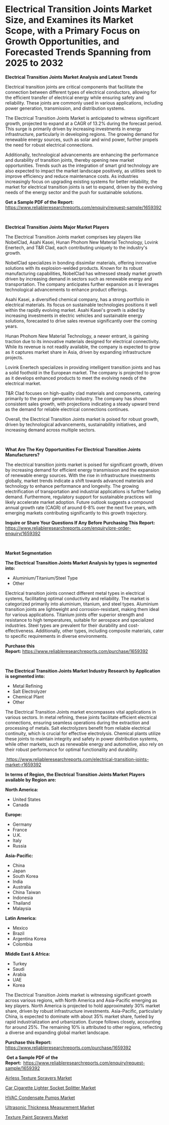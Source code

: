 <p><h1>Electrical Transition Joints Market Size, and Examines its Market Scope, with a Primary Focus on Growth Opportunities, and Forecasted Trends Spanning from 2025 to 2032</h1></p><p><strong>Electrical Transition Joints Market Analysis and Latest Trends</strong></p>
<p><p>Electrical transition joints are critical components that facilitate the connection between different types of electrical conductors, allowing for the efficient transfer of electrical energy while ensuring safety and reliability. These joints are commonly used in various applications, including power generation, transmission, and distribution systems.</p><p>The Electrical Transition Joints Market is anticipated to witness significant growth, projected to expand at a CAGR of 13.2% during the forecast period. This surge is primarily driven by increasing investments in energy infrastructure, particularly in developing regions. The growing demand for renewable energy sources, such as solar and wind power, further propels the need for robust electrical connections.</p><p>Additionally, technological advancements are enhancing the performance and durability of transition joints, thereby opening new market opportunities. Trends such as the integration of smart grid technology are also expected to impact the market landscape positively, as utilities seek to improve efficiency and reduce maintenance costs. As industries increasingly focus on upgrading existing systems for better reliability, the market for electrical transition joints is set to expand, driven by the evolving needs of the energy sector and the push for sustainable solutions.</p></p>
<p><strong>Get a Sample PDF of the Report:&nbsp;</strong> <a href="https://www.reliableresearchreports.com/enquiry/request-sample/1659392?utm_campaign=33&utm_medium=2&utm_source=Github&utm_content=ia&utm_term=08042025&utm_id=electrical-transition-joints">https://www.reliableresearchreports.com/enquiry/request-sample/1659392</a></p>
<p>&nbsp;</p>
<p><strong>Electrical Transition Joints Major Market Players</strong></p>
<p><p>The Electrical Transition Joints market comprises key players like NobelClad, Asahi Kasei, Hunan Phohom New Material Technology, Lovink Enertech, and T&R Clad, each contributing uniquely to the industry's growth.</p><p>NobelClad specializes in bonding dissimilar materials, offering innovative solutions with its explosion-welded products. Known for its robust manufacturing capabilities, NobelClad has witnessed steady market growth driven by increasing demand in sectors such as renewable energy and transportation. The company anticipates further expansion as it leverages technological advancements to enhance product offerings.</p><p>Asahi Kasei, a diversified chemical company, has a strong portfolio in electrical materials. Its focus on sustainable technologies positions it well within the rapidly evolving market. Asahi Kasei's growth is aided by increasing investments in electric vehicles and sustainable energy solutions, forecasted to drive sales revenue significantly over the coming years.</p><p>Hunan Phohom New Material Technology, a newer entrant, is gaining traction due to its innovative materials designed for electrical connectivity. While its revenue is not readily available, the company is expected to grow as it captures market share in Asia, driven by expanding infrastructure projects.</p><p>Lovink Enertech specializes in providing intelligent transition joints and has a solid foothold in the European market. The company is projected to grow as it develops enhanced products to meet the evolving needs of the electrical market.</p><p>T&R Clad focuses on high-quality clad materials and components, catering primarily to the power generation industry. The company has shown consistent sales growth, with projections indicating a steady upward trend as the demand for reliable electrical connections continues.</p><p>Overall, the Electrical Transition Joints market is poised for robust growth, driven by technological advancements, sustainability initiatives, and increasing demand across multiple sectors.</p></p>
<p>&nbsp;</p>
<p><strong>What Are The Key Opportunities For Electrical Transition Joints Manufacturers?</strong></p>
<p><p>The electrical transition joints market is poised for significant growth, driven by increasing demand for efficient energy transmission and the expansion of renewable energy sources. With the rise in infrastructure investments globally, market trends indicate a shift towards advanced materials and technology to enhance performance and longevity. The growing electrification of transportation and industrial applications is further fueling demand. Furthermore, regulatory support for sustainable practices will likely accelerate market adoption. Future outlook suggests a compound annual growth rate (CAGR) of around 6-8% over the next five years, with emerging markets contributing significantly to this growth trajectory.</p></p>
<p><strong>Inquire or Share Your Questions If Any Before Purchasing This Report:</strong> <a href="https://www.reliableresearchreports.com/enquiry/pre-order-enquiry/1659392?utm_campaign=33&utm_medium=2&utm_source=Github&utm_content=ia&utm_term=08042025&utm_id=electrical-transition-joints">https://www.reliableresearchreports.com/enquiry/pre-order-enquiry/1659392</a></p>
<p>&nbsp;</p>
<p><strong>Market Segmentation</strong></p>
<p><strong>The Electrical Transition Joints Market Analysis by types is segmented into:</strong></p>
<p><ul><li>Aluminium/Titanium/Steel Type</li><li>Other</li></ul></p>
<p><p>Electrical transition joints connect different metal types in electrical systems, facilitating optimal conductivity and reliability. The market is categorized primarily into aluminium, titanium, and steel types. Aluminium transition joints are lightweight and corrosion-resistant, making them ideal for various applications. Titanium joints offer superior strength and resistance to high temperatures, suitable for aerospace and specialized industries. Steel types are prevalent for their durability and cost-effectiveness. Additionally, other types, including composite materials, cater to specific requirements in diverse environments.</p></p>
<p><strong>Purchase this Report:&nbsp;</strong><a href="https://www.reliableresearchreports.com/purchase/1659392?utm_campaign=33&utm_medium=2&utm_source=Github&utm_content=ia&utm_term=08042025&utm_id=electrical-transition-joints">https://www.reliableresearchreports.com/purchase/1659392</a></p>
<p>&nbsp;</p>
<p><strong>The Electrical Transition Joints Market Industry Research by Application is segmented into:</strong></p>
<p><ul><li>Metal Refining</li><li>Salt Electrolyzer</li><li>Chemical Plant</li><li>Other</li></ul></p>
<p><p>The Electrical Transition Joints market encompasses vital applications in various sectors. In metal refining, these joints facilitate efficient electrical connections, ensuring seamless operations during the extraction and processing of metals. Salt electrolyzers benefit from reliable electrical continuity, which is crucial for effective electrolysis. Chemical plants utilize these joints to maintain integrity and safety in power distribution systems, while other markets, such as renewable energy and automotive, also rely on their robust performance for optimal functionality and durability.</p></p>
<p><a href="https://www.reliableresearchreports.com/electrical-transition-joints-market-r1659392?utm_campaign=33&utm_medium=2&utm_source=Github&utm_content=ia&utm_term=08042025&utm_id=electrical-transition-joints">&nbsp;https://www.reliableresearchreports.com/electrical-transition-joints-market-r1659392</a></p>
<p><strong>In terms of Region, the Electrical Transition Joints Market Players available by Region are:</strong></p>
<p>
    <p> <strong> North America: </strong>
        <ul>
            <li>United States</li>
            <li>Canada</li>
        </ul>
        </p> 
    <p> <strong> Europe: </strong>
        <ul>
            <li>Germany</li>
            <li>France</li>
            <li>U.K.</li>
            <li>Italy</li>
            <li>Russia</li>
        </ul>
        </p> 
    <p> <strong> Asia-Pacific: </strong>
        <ul>
            <li>China</li>
            <li>Japan</li>
            <li>South Korea</li>
            <li>India</li>
            <li>Australia</li>
            <li>China Taiwan</li>
            <li>Indonesia</li>
            <li>Thailand</li>
            <li>Malaysia</li>
        </ul>
        </p> 
    <p> <strong> Latin America: </strong>
        <ul>
            <li>Mexico</li>
            <li>Brazil</li>
            <li>Argentina Korea</li>
            <li>Colombia</li>
        </ul>
        </p> 
    <p> <strong> Middle East & Africa: </strong>
        <ul>
            <li>Turkey</li>
            <li>Saudi</li>
            <li>Arabia</li>
            <li>UAE</li>
            <li>Korea</li>
        </ul>
    </p>
    </p>
<p><p>The Electrical Transition Joints market is witnessing significant growth across various regions, with North America and Asia-Pacific emerging as key players. North America is projected to hold approximately 30% market share, driven by robust infrastructure investments. Asia-Pacific, particularly China, is expected to dominate with about 35% market share, fueled by rapid industrialization and urbanization. Europe follows closely, accounting for around 25%. The remaining 10% is attributed to other regions, reflecting a diverse and expanding global market landscape.</p></p>
<p><strong>Purchase this Report: </strong><a href="https://www.reliableresearchreports.com/purchase/1659392?utm_campaign=33&utm_medium=2&utm_source=Github&utm_content=ia&utm_term=08042025&utm_id=electrical-transition-joints">https://www.reliableresearchreports.com/purchase/1659392</a></p>
<p>&nbsp;<strong>Get a Sample PDF of the Report:&nbsp;&nbsp;</strong><a href="https://www.reliableresearchreports.com/enquiry/request-sample/1659392?utm_campaign=33&utm_medium=2&utm_source=Github&utm_content=ia&utm_term=08042025&utm_id=electrical-transition-joints">https://www.reliableresearchreports.com/enquiry/request-sample/1659392</a></p>
<p><strong></strong></p>
<p><p><a href="https://github.com/seibttullyjh/Market-Research-Report-List-1/blob/main/airless-texture-sprayers-market.md?utm_campaign=33&utm_medium=2&utm_source=Github&utm_content=ia&utm_term=08042025&utm_id=electrical-transition-joints">Airless Texture Sprayers Market</a></p><p><a href="https://github.com/dafertsuria/Market-Research-Report-List-1/blob/main/car-cigarette-lighter-socket-splitter-market.md?utm_campaign=33&utm_medium=2&utm_source=Github&utm_content=ia&utm_term=08042025&utm_id=electrical-transition-joints">Car Cigarette Lighter Socket Splitter Market</a></p><p><a href="https://github.com/billejuman43/Market-Research-Report-List-1/blob/main/hvac-condensate-pumps-market.md?utm_campaign=33&utm_medium=2&utm_source=Github&utm_content=ia&utm_term=08042025&utm_id=electrical-transition-joints">HVAC Condensate Pumps Market</a></p><p><a href="https://github.com/shroffuhpa/Market-Research-Report-List-1/blob/main/ultrasonic-thickness-measurement-market.md?utm_campaign=33&utm_medium=2&utm_source=Github&utm_content=ia&utm_term=08042025&utm_id=electrical-transition-joints">Ultrasonic Thickness Measurement Market</a></p><p><a href="https://github.com/storcweithzg/Market-Research-Report-List-1/blob/main/texture-paint-sprayers-market.md?utm_campaign=33&utm_medium=2&utm_source=Github&utm_content=ia&utm_term=08042025&utm_id=electrical-transition-joints">Texture Paint Sprayers Market</a></p></p>